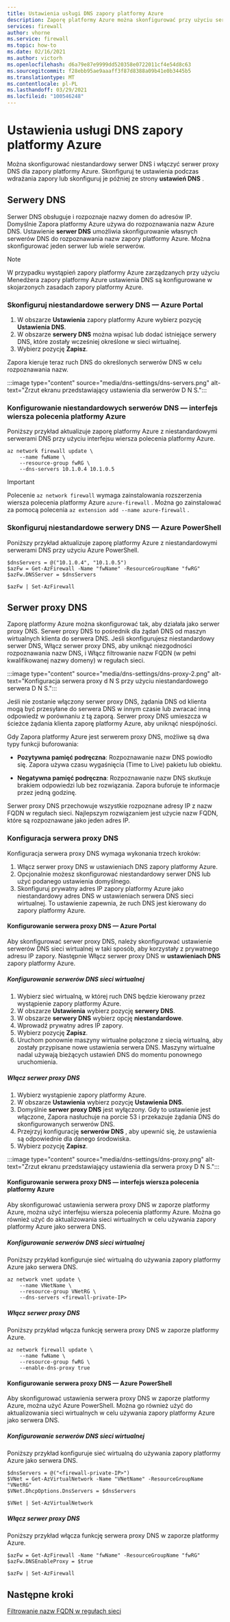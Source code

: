 ```yaml
---
title: Ustawienia usługi DNS zapory platformy Azure
description: Zaporę platformy Azure można skonfigurować przy użyciu serwera DNS i ustawień serwera proxy DNS.
services: firewall
author: vhorne
ms.service: firewall
ms.topic: how-to
ms.date: 02/16/2021
ms.author: victorh
ms.openlocfilehash: d6a79e87e9999dd520358e0722011cf4e54d8c63
ms.sourcegitcommit: f28ebb95ae9aaaff3f87d8388a09b41e0b3445b5
ms.translationtype: MT
ms.contentlocale: pl-PL
ms.lasthandoff: 03/29/2021
ms.locfileid: "100546248"
---
```

# <a name="azure-firewall-dns-settings"></a>Ustawienia usługi DNS zapory platformy Azure

Można skonfigurować niestandardowy serwer DNS i włączyć serwer proxy DNS dla zapory platformy Azure. Skonfiguruj te ustawienia podczas wdrażania zapory lub skonfiguruj je później ze strony **ustawień DNS** .

## <a name="dns-servers"></a>Serwery DNS

Serwer DNS obsługuje i rozpoznaje nazwy domen do adresów IP. Domyślnie Zapora platformy Azure używa do rozpoznawania nazw Azure DNS. Ustawienie **serwer DNS** umożliwia skonfigurowanie własnych serwerów DNS do rozpoznawania nazw zapory platformy Azure. Można skonfigurować jeden serwer lub wiele serwerów.

> [!NOTE]
> W przypadku wystąpień zapory platformy Azure zarządzanych przy użyciu Menedżera zapory platformy Azure ustawienia DNS są konfigurowane w skojarzonych zasadach zapory platformy Azure.

### <a name="configure-custom-dns-servers---azure-portal"></a>Skonfiguruj niestandardowe serwery DNS — Azure Portal

1. W obszarze **Ustawienia** zapory platformy Azure wybierz pozycję **Ustawienia DNS**.
2. W obszarze **serwery DNS** można wpisać lub dodać istniejące serwery DNS, które zostały wcześniej określone w sieci wirtualnej.
3. Wybierz pozycję **Zapisz**.

Zapora kieruje teraz ruch DNS do określonych serwerów DNS w celu rozpoznawania nazw.

:::image type="content" source="media/dns-settings/dns-servers.png" alt-text="Zrzut ekranu przedstawiający ustawienia dla serwerów D N S.":::

### <a name="configure-custom-dns-servers---azure-cli"></a>Konfigurowanie niestandardowych serwerów DNS — interfejs wiersza polecenia platformy Azure

Poniższy przykład aktualizuje zaporę platformy Azure z niestandardowymi serwerami DNS przy użyciu interfejsu wiersza polecenia platformy Azure.

```azurecli-interactive
az network firewall update \
    --name fwName \ 
    --resource-group fwRG \
    --dns-servers 10.1.0.4 10.1.0.5
```

> [!IMPORTANT]
> Polecenie `az network firewall` wymaga zainstalowania rozszerzenia wiersza polecenia platformy Azure `azure-firewall` . Można go zainstalować za pomocą polecenia `az extension add --name azure-firewall` . 

### <a name="configure-custom-dns-servers---azure-powershell"></a>Skonfiguruj niestandardowe serwery DNS — Azure PowerShell

Poniższy przykład aktualizuje zaporę platformy Azure z niestandardowymi serwerami DNS przy użyciu Azure PowerShell.

```azurepowershell
$dnsServers = @("10.1.0.4", "10.1.0.5")
$azFw = Get-AzFirewall -Name "fwName" -ResourceGroupName "fwRG"
$azFw.DNSServer = $dnsServers

$azFw | Set-AzFirewall
```

## <a name="dns-proxy"></a>Serwer proxy DNS

Zaporę platformy Azure można skonfigurować tak, aby działała jako serwer proxy DNS. Serwer proxy DNS to pośrednik dla żądań DNS od maszyn wirtualnych klienta do serwera DNS. Jeśli skonfigurujesz niestandardowy serwer DNS, Włącz serwer proxy DNS, aby uniknąć niezgodności rozpoznawania nazw DNS, i Włącz filtrowanie nazw FQDN (w pełni kwalifikowanej nazwy domeny) w regułach sieci.

:::image type="content" source="media/dns-settings/dns-proxy-2.png" alt-text="Konfiguracja serwera proxy d N S przy użyciu niestandardowego serwera D N S.":::


Jeśli nie zostanie włączony serwer proxy DNS, żądania DNS od klienta mogą być przesyłane do serwera DNS w innym czasie lub zwracać inną odpowiedź w porównaniu z tą zaporą. Serwer proxy DNS umieszcza w ścieżce żądania klienta zaporę platformy Azure, aby uniknąć niespójności.

Gdy Zapora platformy Azure jest serwerem proxy DNS, możliwe są dwa typy funkcji buforowania:

- **Pozytywna pamięć podręczna**: Rozpoznawanie nazw DNS powiodło się. Zapora używa czasu wygaśnięcia (Time to Live) pakietu lub obiektu. 

- **Negatywna pamięć podręczna**: Rozpoznawanie nazw DNS skutkuje brakiem odpowiedzi lub bez rozwiązania. Zapora buforuje te informacje przez jedną godzinę.

Serwer proxy DNS przechowuje wszystkie rozpoznane adresy IP z nazw FQDN w regułach sieci. Najlepszym rozwiązaniem jest użycie nazw FQDN, które są rozpoznawane jako jeden adres IP.  

### <a name="dns-proxy-configuration"></a>Konfiguracja serwera proxy DNS

Konfiguracja serwera proxy DNS wymaga wykonania trzech kroków:
1. Włącz serwer proxy DNS w ustawieniach DNS zapory platformy Azure.
2. Opcjonalnie możesz skonfigurować niestandardowy serwer DNS lub użyć podanego ustawienia domyślnego.
3. Skonfiguruj prywatny adres IP zapory platformy Azure jako niestandardowy adres DNS w ustawieniach serwera DNS sieci wirtualnej. To ustawienie zapewnia, że ruch DNS jest kierowany do zapory platformy Azure.

#### <a name="configure-dns-proxy---azure-portal"></a>Konfigurowanie serwera proxy DNS — Azure Portal

Aby skonfigurować serwer proxy DNS, należy skonfigurować ustawienie serwerów DNS sieci wirtualnej w taki sposób, aby korzystały z prywatnego adresu IP zapory. Następnie Włącz serwer proxy DNS w **ustawieniach DNS** zapory platformy Azure.

##### <a name="configure-virtual-network-dns-servers"></a>Konfigurowanie serwerów DNS sieci wirtualnej 

1. Wybierz sieć wirtualną, w której ruch DNS będzie kierowany przez wystąpienie zapory platformy Azure.
2. W obszarze **Ustawienia** wybierz pozycję **serwery DNS**.
3. W obszarze **serwery DNS** wybierz opcję **niestandardowe**.
4. Wprowadź prywatny adres IP zapory.
5. Wybierz pozycję **Zapisz**.
6. Uruchom ponownie maszyny wirtualne połączone z siecią wirtualną, aby zostały przypisane nowe ustawienia serwera DNS. Maszyny wirtualne nadal używają bieżących ustawień DNS do momentu ponownego uruchomienia.

##### <a name="enable-dns-proxy"></a>Włącz serwer proxy DNS

1. Wybierz wystąpienie zapory platformy Azure.
2. W obszarze **Ustawienia** wybierz pozycję **Ustawienia DNS**.
3. Domyślnie **serwer proxy DNS** jest wyłączony. Gdy to ustawienie jest włączone, Zapora nasłuchuje na porcie 53 i przekazuje żądania DNS do skonfigurowanych serwerów DNS.
4. Przejrzyj konfigurację **serwerów DNS** , aby upewnić się, że ustawienia są odpowiednie dla danego środowiska.
5. Wybierz pozycję **Zapisz**.

:::image type="content" source="media/dns-settings/dns-proxy.png" alt-text="Zrzut ekranu przedstawiający ustawienia dla serwera proxy D N S.":::

#### <a name="configure-dns-proxy---azure-cli"></a>Konfigurowanie serwera proxy DNS — interfejs wiersza polecenia platformy Azure

Aby skonfigurować ustawienia serwera proxy DNS w zaporze platformy Azure, można użyć interfejsu wiersza polecenia platformy Azure. Można go również użyć do aktualizowania sieci wirtualnych w celu używania zapory platformy Azure jako serwera DNS.

##### <a name="configure-virtual-network-dns-servers"></a>Konfigurowanie serwerów DNS sieci wirtualnej

Poniższy przykład konfiguruje sieć wirtualną do używania zapory platformy Azure jako serwera DNS.
 
```azurecli-interactive
az network vnet update \
    --name VNetName \ 
    --resource-group VNetRG \
    --dns-servers <firewall-private-IP>
```

##### <a name="enable-dns-proxy"></a>Włącz serwer proxy DNS

Poniższy przykład włącza funkcję serwera proxy DNS w zaporze platformy Azure.

```azurecli-interactive
az network firewall update \
    --name fwName \ 
    --resource-group fwRG \
    --enable-dns-proxy true
```

#### <a name="configure-dns-proxy---azure-powershell"></a>Konfigurowanie serwera proxy DNS — Azure PowerShell

Aby skonfigurować ustawienia serwera proxy DNS w zaporze platformy Azure, można użyć Azure PowerShell. Można go również użyć do aktualizowania sieci wirtualnych w celu używania zapory platformy Azure jako serwera DNS.

##### <a name="configure-virtual-network-dns-servers"></a>Konfigurowanie serwerów DNS sieci wirtualnej

Poniższy przykład konfiguruje sieć wirtualną do używania zapory platformy Azure jako serwera DNS.

```azurepowershell
$dnsServers = @("<firewall-private-IP>")
$VNet = Get-AzVirtualNetwork -Name "VNetName" -ResourceGroupName "VNetRG"
$VNet.DhcpOptions.DnsServers = $dnsServers

$VNet | Set-AzVirtualNetwork
```

##### <a name="enable-dns-proxy"></a>Włącz serwer proxy DNS

Poniższy przykład włącza funkcję serwera proxy DNS w zaporze platformy Azure.

```azurepowershell
$azFw = Get-AzFirewall -Name "fwName" -ResourceGroupName "fwRG"
$azFw.DNSEnableProxy = $true

$azFw | Set-AzFirewall
```

## <a name="next-steps"></a>Następne kroki

[Filtrowanie nazw FQDN w regułach sieci](fqdn-filtering-network-rules.md)
